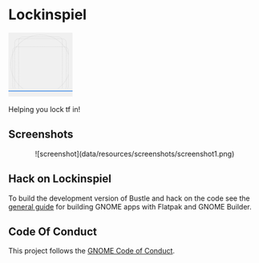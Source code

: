 <!-- FIXME Uncomment once published at Flathub -->
<!-- <a href="https://flathub.org/apps/details/live.Lockinspiel"> -->
<!-- <img src="https://flathub.org/api/badge?svg&locale=en&light" width="190px" /> -->
<!-- </a> -->

# Lockinspiel

<img src="data/icons/live.Lockinspiel.svg" width="128" height="128" />
<p>Helping you lock tf in!</p>

## Screenshots

<div align="center">
![screenshot](data/resources/screenshots/screenshot1.png)
</div>

## Hack on Lockinspiel

To build the development version of Bustle and hack on the code
see the [general guide](https://developer.gnome.org/documentation/tutorials/beginners/getting_started.html)
for building GNOME apps with Flatpak and GNOME Builder.

<!-- FIXME Uncomment once available at Damned Lies -->
<!-- ## Translations -->

<!-- Helping to translate Lockinspiel or add support to a new language is very -->
<!-- welcome. You can find everything you need at: -->
<!-- [l10n.gnome.org/module/lockinspiel/](https://l10n.gnome.org/module/lockinspiel/) -->

## Code Of Conduct

This project follows the [GNOME Code of Conduct](https://conduct.gnome.org/).

